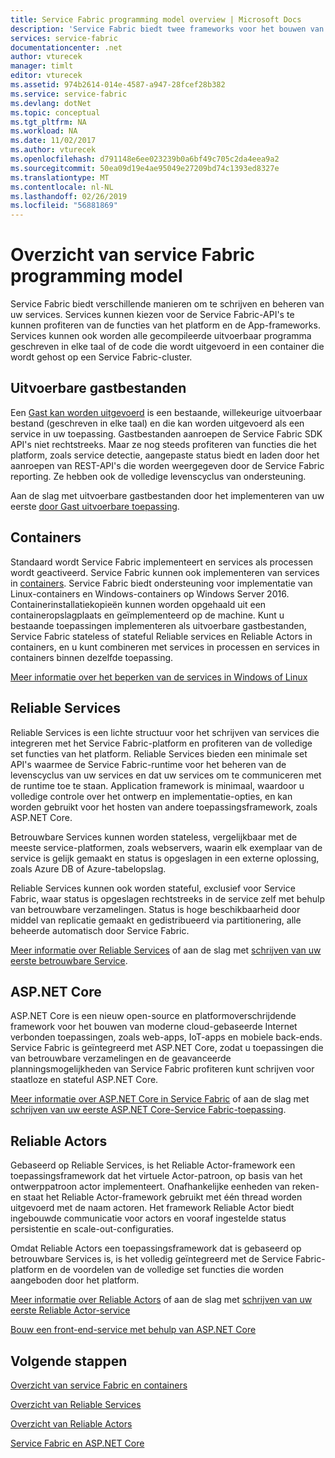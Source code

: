 ```yaml
---
title: Service Fabric programming model overview | Microsoft Docs
description: 'Service Fabric biedt twee frameworks voor het bouwen van services: de actorframework en de serviceframework. Deze verbindingen bieden een unieke wisselwerking in eenvoud en controle.'
services: service-fabric
documentationcenter: .net
author: vturecek
manager: timlt
editor: vturecek
ms.assetid: 974b2614-014e-4587-a947-28fcef28b382
ms.service: service-fabric
ms.devlang: dotNet
ms.topic: conceptual
ms.tgt_pltfrm: NA
ms.workload: NA
ms.date: 11/02/2017
ms.author: vturecek
ms.openlocfilehash: d791148e6ee023239b0a6bf49c705c2da4eea9a2
ms.sourcegitcommit: 50ea09d19e4ae95049e27209bd74c1393ed8327e
ms.translationtype: MT
ms.contentlocale: nl-NL
ms.lasthandoff: 02/26/2019
ms.locfileid: "56881869"
---
```

# <a name="service-fabric-programming-model-overview"></a>Overzicht van service Fabric programming model
Service Fabric biedt verschillende manieren om te schrijven en beheren van uw services. Services kunnen kiezen voor de Service Fabric-API's te kunnen profiteren van de functies van het platform en de App-frameworks. Services kunnen ook worden alle gecompileerde uitvoerbaar programma geschreven in elke taal of de code die wordt uitgevoerd in een container die wordt gehost op een Service Fabric-cluster.

## <a name="guest-executables"></a>Uitvoerbare gastbestanden
Een [Gast kan worden uitgevoerd](service-fabric-guest-executables-introduction.md) is een bestaande, willekeurige uitvoerbaar bestand (geschreven in elke taal) en die kan worden uitgevoerd als een service in uw toepassing. Gastbestanden aanroepen de Service Fabric SDK API's niet rechtstreeks. Maar ze nog steeds profiteren van functies die het platform, zoals service detectie, aangepaste status biedt en laden door het aanroepen van REST-API's die worden weergegeven door de Service Fabric reporting. Ze hebben ook de volledige levenscyclus van ondersteuning.

Aan de slag met uitvoerbare gastbestanden door het implementeren van uw eerste [door Gast uitvoerbare toepassing](service-fabric-deploy-existing-app.md).

## <a name="containers"></a>Containers
Standaard wordt Service Fabric implementeert en services als processen wordt geactiveerd. Service Fabric kunnen ook implementeren van services in [containers](service-fabric-containers-overview.md). Service Fabric biedt ondersteuning voor implementatie van Linux-containers en Windows-containers op Windows Server 2016. Containerinstallatiekopieën kunnen worden opgehaald uit een containeropslagplaats en geïmplementeerd op de machine. Kunt u bestaande toepassingen implementeren als uitvoerbare gastbestanden, Service Fabric stateless of stateful Reliable services en Reliable Actors in containers, en u kunt combineren met services in processen en services in containers binnen dezelfde toepassing.

[Meer informatie over het beperken van de services in Windows of Linux](service-fabric-deploy-container.md)

## <a name="reliable-services"></a>Reliable Services
Reliable Services is een lichte structuur voor het schrijven van services die integreren met het Service Fabric-platform en profiteren van de volledige set functies van het platform. Reliable Services bieden een minimale set API's waarmee de Service Fabric-runtime voor het beheren van de levenscyclus van uw services en dat uw services om te communiceren met de runtime toe te staan. Application framework is minimaal, waardoor u volledige controle over het ontwerp en implementatie-opties, en kan worden gebruikt voor het hosten van andere toepassingsframework, zoals ASP.NET Core.

Betrouwbare Services kunnen worden stateless, vergelijkbaar met de meeste service-platformen, zoals webservers, waarin elk exemplaar van de service is gelijk gemaakt en status is opgeslagen in een externe oplossing, zoals Azure DB of Azure-tabelopslag.

Reliable Services kunnen ook worden stateful, exclusief voor Service Fabric, waar status is opgeslagen rechtstreeks in de service zelf met behulp van betrouwbare verzamelingen. Status is hoge beschikbaarheid door middel van replicatie gemaakt en gedistribueerd via partitionering, alle beheerde automatisch door Service Fabric.

[Meer informatie over Reliable Services](service-fabric-reliable-services-introduction.md) of aan de slag met [schrijven van uw eerste betrouwbare Service](service-fabric-reliable-services-quick-start.md).

## <a name="aspnet-core"></a>ASP.NET Core
ASP.NET Core is een nieuw open-source en platformoverschrijdende framework voor het bouwen van moderne cloud-gebaseerde Internet verbonden toepassingen, zoals web-apps, IoT-apps en mobiele back-ends. Service Fabric is geïntegreerd met ASP.NET Core, zodat u toepassingen die van betrouwbare verzamelingen en de geavanceerde planningsmogelijkheden van Service Fabric profiteren kunt schrijven voor staatloze en stateful ASP.NET Core.

[Meer informatie over ASP.NET Core in Service Fabric](service-fabric-reliable-services-communication-aspnetcore.md) of aan de slag met [schrijven van uw eerste ASP.NET Core-Service Fabric-toepassing](service-fabric-tutorial-create-dotnet-app.md).

## <a name="reliable-actors"></a>Reliable Actors
Gebaseerd op Reliable Services, is het Reliable Actor-framework een toepassingsframework dat het virtuele Actor-patroon, op basis van het ontwerppatroon actor implementeert. Onafhankelijke eenheden van reken- en staat het Reliable Actor-framework gebruikt met één thread worden uitgevoerd met de naam actoren. Het framework Reliable Actor biedt ingebouwde communicatie voor actors en vooraf ingestelde status persistentie en scale-out-configuraties.

Omdat Reliable Actors een toepassingsframework dat is gebaseerd op betrouwbare Services is, is het volledig geïntegreerd met de Service Fabric-platform en de voordelen van de volledige set functies die worden aangeboden door het platform.

[Meer informatie over Reliable Actors](service-fabric-reliable-actors-introduction.md) of aan de slag met [schrijven van uw eerste Reliable Actor-service](service-fabric-reliable-actors-get-started.md)


[Bouw een front-end-service met behulp van ASP.NET Core](service-fabric-reliable-services-communication-aspnetcore.md)

## <a name="next-steps"></a>Volgende stappen
[Overzicht van service Fabric en containers](service-fabric-containers-overview.md)

[Overzicht van Reliable Services](service-fabric-reliable-services-introduction.md)

[Overzicht van Reliable Actors](service-fabric-reliable-actors-introduction.md)

[Service Fabric en ASP.NET Core](service-fabric-reliable-services-communication-aspnetcore.md)




